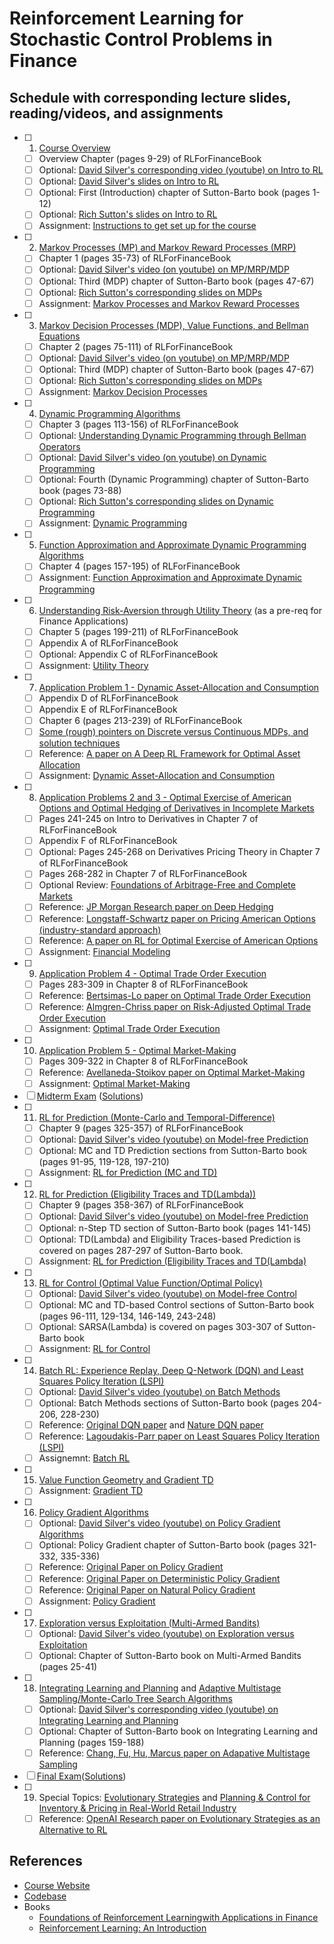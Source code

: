 # Reinforcement Learning for Stochastic Control Problems in Finance

## Schedule with corresponding lecture slides, reading/videos, and assignments

- [ ] 1. [Course Overview](slides/01.pdf)
  - [ ] Overview Chapter (pages 9-29) of RLForFinanceBook
  - [ ] Optional: [David Silver's corresponding video (youtube) on Intro to RL](https://www.youtube.com/watch?v=2pWv7GOvuf0)
  - [ ] Optional: [David Silver's slides on Intro to RL](others/intro_RL.pdf)
  - [ ] Optional: First (Introduction) chapter of Sutton-Barto book (pages 1-12)
  - [ ] Optional: [Rich Sutton's slides on Intro to RL](others/1-admin-and-intro.pdf)
  - [ ] Assignment: [Instructions to get set up for the course](assignments/assignment1.pdf)
- [ ] 2. [Markov Processes (MP) and Markov Reward Processes (MRP)](slides/02.pdf)
  - [ ] Chapter 1 (pages 35-73) of RLForFinanceBook
  - [ ] Optional: [David Silver's video (on youtube) on MP/MRP/MDP](https://www.youtube.com/watch?v=lfHX2hHRMVQ)
  - [ ] Optional: Third (MDP) chapter of Sutton-Barto book (pages 47-67)
  - [ ] Optional: [Rich Sutton's corresponding slides on MDPs](others/5-6-MDPs.pdf)
  - [ ] Assignment: [Markov Processes and Markov Reward Processes](assignments/assignment2.pdf)
- [ ] 3. [Markov Decision Processes (MDP), Value Functions, and Bellman Equations](slides/03.pdf)
  - [ ] Chapter 2 (pages 75-111) of RLForFinanceBook
  - [ ] Optional: [David Silver's video (on youtube) on MP/MRP/MDP](https://www.youtube.com/watch?v=lfHX2hHRMVQ)
  - [ ] Optional: Third (MDP) chapter of Sutton-Barto book (pages 47-67)
  - [ ] Optional: [Rich Sutton's corresponding slides on MDPs](others/5-6-MDPs.pdf)
  - [ ] Assignment: [Markov Decision Processes](assignments/assignment3.pdf)
- [ ] 4. [Dynamic Programming Algorithms](slides/04.pdf)
  - [ ] Chapter 3 (pages 113-156) of RLForFinanceBook
  - [ ] Optional: [Understanding Dynamic Programming through Bellman Operators](others/BellmanOperators.pdf)
  - [ ] Optional: [David Silver's video (on youtube) on Dynamic Programming](https://www.youtube.com/watch?v=Nd1-UUMVfz4&t=3110s)
  - [ ] Optional: Fourth (Dynamic Programming) chapter of Sutton-Barto book (pages 73-88)
  - [ ] Optional: [Rich Sutton's corresponding slides on Dynamic Programming](others/7-8-DP.pdf)
  - [ ] Assignment: [Dynamic Programming](assignments/assignment4.pdf)
- [ ] 5. [Function Approximation and Approximate Dynamic Programming Algorithms](slides/05.pdf)
  - [ ] Chapter 4 (pages 157-195) of RLForFinanceBook
  - [ ] Assignment: [Function Approximation and Approximate Dynamic Programming](assignments/assignment5.pdf)
- [ ] 6. [Understanding Risk-Aversion through Utility Theory](slides/06.pdf) (as a pre-req for Finance Applications)
  - [ ] Chapter 5 (pages 199-211) of RLForFinanceBook
  - [ ] Appendix A of RLForFinanceBook
  - [ ] Optional: Appendix C of RLForFinanceBook
  - [ ] Assignment: [Utility Theory](assignments/assignment6.pdf)
- [ ] 7. [Application Problem 1 - Dynamic Asset-Allocation and Consumption](slides/07.pdf)
  - [ ] Appendix D of RLForFinanceBook
  - [ ] Appendix E of RLForFinanceBook
  - [ ] Chapter 6 (pages 213-239) of RLForFinanceBook
  - [ ] [Some (rough) pointers on Discrete versus Continuous MDPs, and solution techniques](others/DiscreteVSContinuous.pdf)
  - [ ] Reference: [A paper on A Deep RL Framework for Optimal Asset Allocation](others/1706.10059.pdf)
  - [ ] Assignment: [Dynamic Asset-Allocation and Consumption](assignments/assignment7.pdf)
- [ ] 8. [Application Problems 2 and 3 - Optimal Exercise of American Options and Optimal Hedging of Derivatives in Incomplete Markets](slides/08.pdf)
  - [ ] Pages 241-245 on Intro to Derivatives in Chapter 7 of RLForFinanceBook
  - [ ] Appendix F of RLForFinanceBook
  - [ ] Optional: Pages 245-268 on Derivatives Pricing Theory in Chapter 7 of RLForFinanceBook
  - [ ] Pages 268-282 in Chapter 7 of RLForFinanceBook
  - [ ] Optional Review: [Foundations of Arbitrage-Free and Complete Markets](others/ArbitrageCompleteness.pdf)
  - [ ] Reference: [JP Morgan Research paper on Deep Hedging](others/SSRN-id3355706.pdf)
  - [ ] Reference: [Longstaff-Schwartz paper on Pricing American Options (industry-standard approach)](others/LongstaffSchwartzAmericanOptionsLeastSquareMonteCarlo.pdf)
  - [ ] Reference: [A paper on RL for Optimal Exercise of American Options](others/li09d.pdf)
  - [ ] Assignment: [Financial Modeling](assignments/assignment8.pdf)
- [ ] 9. [Application Problem 4 - Optimal Trade Order Execution](slides/09.pdf)
  - [ ] Pages 283-309 in Chapter 8 of RLForFinanceBook
  - [ ] Reference: [Bertsimas-Lo paper on Optimal Trade Order Execution](others/Optimal-Control-of-Execution-Costs.pdf)
  - [ ] Reference: [Almgren-Chriss paper on Risk-Adjusted Optimal Trade Order Execution](others/optliq.pdf)
  - [ ] Assignment: [Optimal Trade Order Execution](assignments/assignment9.pdf)
- [ ] 10. [Application Problem 5 - Optimal Market-Making](slides/10.pdf)
  - [ ] Pages 309-322 in Chapter 8 of RLForFinanceBook
  - [ ] Reference: [Avellaneda-Stoikov paper on Optimal Market-Making](others/HighFrequencyTrading.pdf)
  - [ ] Assignment: [Optimal Market-Making](assignments/assignment10.pdf)
- [ ] [Midterm Exam](exams/midterm-2021.pdf) ([Solutions](exams/midterm-2021-solutions.pdf))
- [ ] 11. [RL for Prediction (Monte-Carlo and Temporal-Difference)](slides/11.pdf)
  - [ ] Chapter 9 (pages 325-357) of RLForFinanceBook
  - [ ] Optional: [David Silver's video (youtube) on Model-free Prediction](https://www.youtube.com/watch?v=PnHCvfgC_ZA&t=5s)
  - [ ] Optional: MC and TD Prediction sections from Sutton-Barto book (pages 91-95, 119-128, 197-210)
  - [ ] Assignment: [RL for Prediction (MC and TD)](assignments/assignment11.pdf)
- [ ] 12. [RL for Prediction (Eligibility Traces and TD(Lambda))](slides/12.pdf)
  - [ ] Chapter 9 (pages 358-367) of RLForFinanceBook
  - [ ] Optional: [David Silver's video (youtube) on Model-free Prediction](https://www.youtube.com/watch?v=PnHCvfgC_ZA&t=5s)
  - [ ] Optional: n-Step TD section of Sutton-Barto book (pages 141-145)
  - [ ] Optional: TD(Lambda) and Eligibility Traces-based Prediction is covered on pages 287-297 of Sutton-Barto book.
  - [ ] Assignment: [RL for Prediction (Eligibility Traces and TD(Lambda)](assignments/assignment12.pdf)
- [ ] 13. [RL for Control (Optimal Value Function/Optimal Policy)](slides/13.pdf)
  - [ ] Optional: [David Silver's video (youtube) on Model-free Control](https://www.youtube.com/watch?v=0g4j2k_Ggc4&t=2713s)
  - [ ] Optional: MC and TD-based Control sections of Sutton-Barto book (pages 96-111, 129-134, 146-149, 243-248)
  - [ ] Optional: SARSA(Lambda) is covered on pages 303-307 of Sutton-Barto book
  - [ ] Assignment: [RL for Control](assignments/assignment13.pdf)
- [ ] 14. [Batch RL: Experience Replay, Deep Q-Network (DQN) and Least Squares Policy Iteration (LSPI)](slides/14.pdf)
  - [ ] Optional: [David Silver's video (youtube) on Batch Methods](https://www.youtube.com/watch?v=UoPei5o4fps&t=2120s)
  - [ ] Optional: Batch Methods sections of Sutton-Barto book (pages 204-206, 228-230)
  - [ ] Reference: [Original DQN paper](others/dqn.pdf) and [Nature DQN paper](others/DQNNaturePaper.pdf)
  - [ ] Reference: [Lagoudakis-Parr paper on Least Squares Policy Iteration (LSPI)](others/lagoudakis03a.pdf)
  - [ ] Assignemnt: [Batch RL](assignments/assignment14.pdf)
- [ ] 15. [Value Function Geometry and Gradient TD](slides/15.pdf)
  - [ ] Assignment: [Gradient TD](assignments/assignment15.pdf)
- [ ] 16. [Policy Gradient Algorithms](slides/16.pdf)
  - [ ] Optional: [David Silver's video (youtube) on Policy Gradient Algorithms](https://www.youtube.com/watch?v=KHZVXao4qXs&t=1s)
  - [ ] Optional: Policy Gradient chapter of Sutton-Barto book (pages 321-332, 335-336)
  - [ ] Reference: [Original Paper on Policy Gradient](others/NIPS-1999-policy-gradient-methods-for-reinforcement-learning-with-function-approximation-Paper.pdf)
  - [ ] Reference: [Original Paper on Deterministic Policy Gradient](others/silver14.pdf)
  - [ ] Reference: [Original Paper on Natural Policy Gradient](others/NIPS-2001-a-natural-policy-gradient-Paper.pdf)
  - [ ] Assignment: [Policy Gradient](assignments/assignment16.pdf)
- [ ] 17. [Exploration versus Exploitation (Multi-Armed Bandits)](slides/17.pdf)
  - [ ] Optional: [David Silver's video (youtube) on Exploration versus Exploitation](https://www.youtube.com/watch?v=sGuiWX07sKw&t=4570s)
  - [ ] Optional: Chapter of Sutton-Barto book on Multi-Armed Bandits (pages 25-41)
- [ ] 18. [Integrating Learning and Planning](slides/18-1.pdf) and [Adaptive Multistage Sampling/Monte-Carlo Tree Search Algorithms](slides/18-2.pdf)
  - [ ] Optional: [David Silver's corresponding video (youtube) on Integrating Learning and Planning](https://www.youtube.com/watch?v=ItMutbeOHtc)
  - [ ] Optional: Chapter of Sutton-Barto book on Integrating Learning and Planning (pages 159-188)
  - [ ] Reference: [Chang, Fu, Hu, Marcus paper on Adapative Multistage Sampling](others/TR_2002-19.pdf)
- [ ] [Final Exam](exams/final-2021.pdf)([Solutions](exams/final-2021-solutions.pdf))
- [ ] 19. Special Topics: [Evolutionary Strategies](slides/19-1.pdf) and [Planning & Control for Inventory & Pricing in Real-World Retail Industry](slides/19-2.pdf)
  - [ ] Reference: [OpenAI Research paper on Evolutionary Strategies as an Alternative to RL](others/1703.03864.pdf)

## References

- [Course Website](https://web.stanford.edu/class/cme241/)
- [Codebase](https://github.com/TikhonJelvis/RL-book/)
- Books
  - [Foundations of Reinforcement Learningwith Applications in Finance](books/RLForFinanceBook.pdf)
  - [Reinforcement Learning: An Introduction](books/Sutton-Barto.pdf)